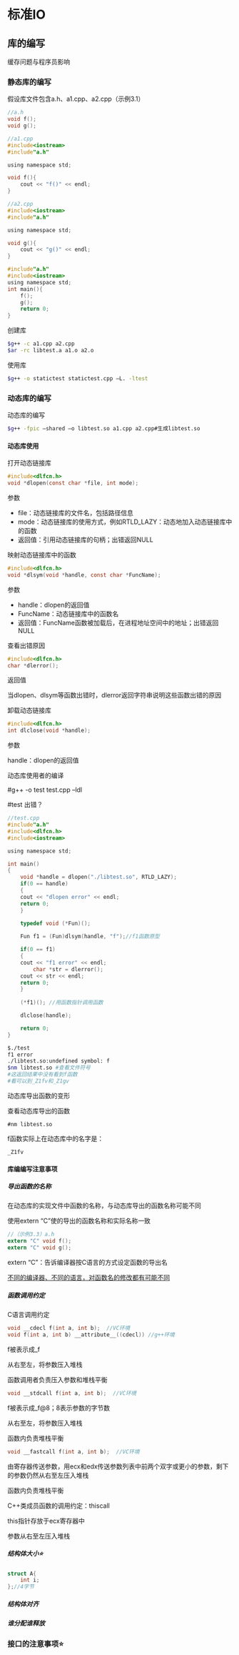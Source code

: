 # 标准IO

## 库的编写

缓存问题与程序员影响

### 静态库的编写

假设库文件包含a.h、a1.cpp、a2.cpp（示例3.1）

```c
//a.h
void f();
void g();
```

```c
//a1.cpp
#include<iostream>
#include"a.h"

using namespace std;

void f(){
    cout << "f()" << endl;
}
```

```c
//a2.cpp
#include<iostream>
#include"a.h"

using namespace std;

void g(){
    cout << "g()" << endl;
}
```

```c
#include"a.h"
#include<iostream>
using namespace std;
int main(){
    f();
    g();
    return 0;
}
```

创建库

```bash
$g++ -c a1.cpp a2.cpp
$ar -rc libtest.a a1.o a2.o
```

使用库

```bash
$g++ -o statictest statictest.cpp –L. -ltest
```



### 动态库的编写

动态库的编写

```bash
$g++ -fpic –shared –o libtest.so a1.cpp a2.cpp#生成libtest.so
```

#### 动态库使用

打开动态链接库

```c
#include<dlfcn.h>
void *dlopen(const char *file, int mode);
```

参数

- file：动态链接库的文件名，包括路径信息
- mode：动态链接库的使用方式，例如RTLD_LAZY：动态地加入动态链接库中的函数
- 返回值：引用动态链接库的句柄；出错返回NULL

映射动态链接库中的函数

```c
#include<dlfcn.h>
void *dlsym(void *handle, const char *FuncName);
```

参数

- handle：dlopen的返回值
- FuncName：动态链接库中的函数名
- 返回值：FuncName函数被加载后，在进程地址空间中的地址；出错返回NULL

查看出错原因

```c
#include<dlfcn.h>
char *dlerror();
```

返回值

当dlopen、dlsym等函数出错时，dlerror返回字符串说明这些函数出错的原因

卸载动态链接库

```c
#include<dlfcn.h>
int dlclose(void *handle);
```

参数

handle：dlopen的返回值

动态库使用者的编译

\#g++ -o test test.cpp –ldl

\#test    出错？

```c
//test.cpp
#include"a.h"
#include<dlfcn.h>
#include<iostream>

using namespace std;

int main()
{
    void *handle = dlopen("./libtest.so", RTLD_LAZY);
    if(0 == handle)
    {
	cout << "dlopen error" << endl;
	return 0;
    }
    
    typedef void (*Fun)();

    Fun f1 = (Fun)dlsym(handle, "f");//f1函数原型

    if(0 == f1)
    {
	cout << "f1 error" << endl;
    	char *str = dlerror();
	cout << str << endl;
	return 0;
    }
	
    (*f1)(); //用函数指针调用函数

    dlclose(handle);

    return 0;
}

```

```bash
$./test
f1 error
./libtest.so:undefined symbol: f
$nm libtest.so #查看文件符号
#这返回结果中没有看到f函数
#看可以到_Z1fv和_Z1gv
```

动态库导出函数的变形

查看动态库导出的函数

	#nm libtest.so

f函数实际上在动态库中的名字是：

	_Z1fv

#### 库编编写注意事项

##### 导出函数的名称

在动态库的实现文件中函数的名称，与动态库导出的函数名称可能不同

使用extern “C”使的导出的函数名称和实际名称一致

```c
//（示例3.3）a.h
extern "C" void f();
extern "C" void g();
```

extern “C”：告诉编译器按C语言的方式设定函数的导出名

<u>不同的编译器、不同的语言，对函数名的修改都有可能不同</u>

##### 函数调用约定

C语言调用约定

```c
void __cdecl f(int a, int b);  //VC环境
void f(int a, int b) __attribute__((cdecl)) //g++环境
```

f被表示成_f

从右至左，将参数压入堆栈

函数调用者负责压入参数和堆栈平衡

```c
void __stdcall f(int a, int b);  //VC环境
```

f被表示成_f@8；8表示参数的字节数

从右至左，将参数压入堆栈

函数内负责堆栈平衡

```c
void __fastcall f(int a, int b);  //VC环境
```

由寄存器传送参数，用ecx和edx传送参数列表中前两个双字或更小的参数，剩下的参数仍然从右至左压入堆栈

函数内负责堆栈平衡

C++类成员函数的调用约定：thiscall

this指针存放于ecx寄存器中

参数从右至左压入堆栈

##### 结构体大小:star:

```c
struct A{
	int i;
};//4字节

```



##### 结构体对齐

##### 谁分配谁释放

### 接口的注意事项:star:

